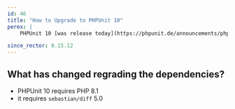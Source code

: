 ```yaml
---
id: 46
title: "How to Upgrade to PHPUnit 10"
perex: |
    PHPUnit 10 [was release today](https://phpunit.de/announcements/phpunit-10.html). Do you fancy bleeding edge upgrade? so it's time to upgrade our test cases. We'll show you how to do it with Rector and what other changes needs to be done.

since_rector: 0.15.12
---
```


## What has changed regrading the dependencies?

* PHPUnit 10 requires PHP 8.1
* it requires `sebastian/diff` 5.0


##
